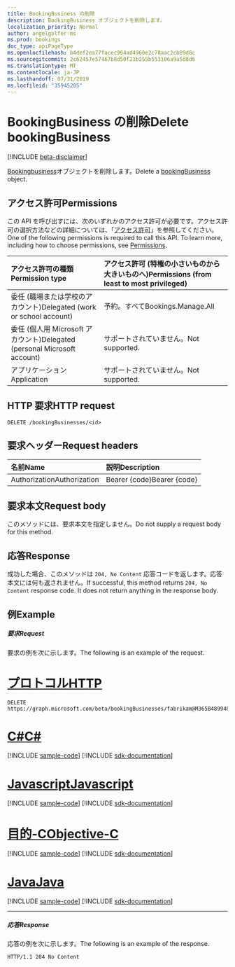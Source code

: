 ```yaml
---
title: BookingBusiness の削除
description: BookingBusiness オブジェクトを削除します。
localization_priority: Normal
author: angelgolfer-ms
ms.prod: bookings
doc_type: apiPageType
ms.openlocfilehash: b4def2ea77facec964ad4960e2c78aac2cb89d8c
ms.sourcegitcommit: 2c62457e57467b8d50f21b255b553106a9a5d8d6
ms.translationtype: MT
ms.contentlocale: ja-JP
ms.lasthandoff: 07/31/2019
ms.locfileid: "35945205"
---
```

# <a name="delete-bookingbusiness"></a><span data-ttu-id="974eb-103">BookingBusiness の削除</span><span class="sxs-lookup"><span data-stu-id="974eb-103">Delete bookingBusiness</span></span>

 [!INCLUDE [beta-disclaimer](../../includes/beta-disclaimer.md)]

<span data-ttu-id="974eb-104">[Bookingbusiness](../resources/bookingbusiness.md)オブジェクトを削除します。</span><span class="sxs-lookup"><span data-stu-id="974eb-104">Delete a [bookingBusiness](../resources/bookingbusiness.md) object.</span></span>
## <a name="permissions"></a><span data-ttu-id="974eb-105">アクセス許可</span><span class="sxs-lookup"><span data-stu-id="974eb-105">Permissions</span></span>
<span data-ttu-id="974eb-p101">この API を呼び出すには、次のいずれかのアクセス許可が必要です。アクセス許可の選択方法などの詳細については、「[アクセス許可](/graph/permissions-reference)」を参照してください。</span><span class="sxs-lookup"><span data-stu-id="974eb-p101">One of the following permissions is required to call this API. To learn more, including how to choose permissions, see [Permissions](/graph/permissions-reference).</span></span>

|<span data-ttu-id="974eb-108">アクセス許可の種類</span><span class="sxs-lookup"><span data-stu-id="974eb-108">Permission type</span></span>      | <span data-ttu-id="974eb-109">アクセス許可 (特権の小さいものから大きいものへ)</span><span class="sxs-lookup"><span data-stu-id="974eb-109">Permissions (from least to most privileged)</span></span>              |
|:--------------------|:---------------------------------------------------------|
|<span data-ttu-id="974eb-110">委任 (職場または学校のアカウント)</span><span class="sxs-lookup"><span data-stu-id="974eb-110">Delegated (work or school account)</span></span> |  <span data-ttu-id="974eb-111">予約。すべて</span><span class="sxs-lookup"><span data-stu-id="974eb-111">Bookings.Manage.All</span></span>   |
|<span data-ttu-id="974eb-112">委任 (個人用 Microsoft アカウント)</span><span class="sxs-lookup"><span data-stu-id="974eb-112">Delegated (personal Microsoft account)</span></span> | <span data-ttu-id="974eb-113">サポートされていません。</span><span class="sxs-lookup"><span data-stu-id="974eb-113">Not supported.</span></span>   |
|<span data-ttu-id="974eb-114">アプリケーション</span><span class="sxs-lookup"><span data-stu-id="974eb-114">Application</span></span> | <span data-ttu-id="974eb-115">サポートされていません。</span><span class="sxs-lookup"><span data-stu-id="974eb-115">Not supported.</span></span>  |

## <a name="http-request"></a><span data-ttu-id="974eb-116">HTTP 要求</span><span class="sxs-lookup"><span data-stu-id="974eb-116">HTTP request</span></span>
<!-- { "blockType": "ignored" } -->
```http
DELETE /bookingBusinesses/<id>

```
## <a name="request-headers"></a><span data-ttu-id="974eb-117">要求ヘッダー</span><span class="sxs-lookup"><span data-stu-id="974eb-117">Request headers</span></span>
| <span data-ttu-id="974eb-118">名前</span><span class="sxs-lookup"><span data-stu-id="974eb-118">Name</span></span>       | <span data-ttu-id="974eb-119">説明</span><span class="sxs-lookup"><span data-stu-id="974eb-119">Description</span></span>|
|:---------------|:----------|
| <span data-ttu-id="974eb-120">Authorization</span><span class="sxs-lookup"><span data-stu-id="974eb-120">Authorization</span></span>  | <span data-ttu-id="974eb-121">Bearer {code}</span><span class="sxs-lookup"><span data-stu-id="974eb-121">Bearer {code}</span></span>|

## <a name="request-body"></a><span data-ttu-id="974eb-122">要求本文</span><span class="sxs-lookup"><span data-stu-id="974eb-122">Request body</span></span>
<span data-ttu-id="974eb-123">このメソッドには、要求本文を指定しません。</span><span class="sxs-lookup"><span data-stu-id="974eb-123">Do not supply a request body for this method.</span></span>


## <a name="response"></a><span data-ttu-id="974eb-124">応答</span><span class="sxs-lookup"><span data-stu-id="974eb-124">Response</span></span>
<span data-ttu-id="974eb-p102">成功した場合、このメソッドは `204, No Content` 応答コードを返します。応答本文には何も返されません。</span><span class="sxs-lookup"><span data-stu-id="974eb-p102">If successful, this method returns `204, No Content` response code. It does not return anything in the response body.</span></span>

## <a name="example"></a><span data-ttu-id="974eb-127">例</span><span class="sxs-lookup"><span data-stu-id="974eb-127">Example</span></span>
##### <a name="request"></a><span data-ttu-id="974eb-128">要求</span><span class="sxs-lookup"><span data-stu-id="974eb-128">Request</span></span>
<span data-ttu-id="974eb-129">要求の例を次に示します。</span><span class="sxs-lookup"><span data-stu-id="974eb-129">The following is an example of the request.</span></span>

# <a name="httptabhttp"></a>[<span data-ttu-id="974eb-130">プロトコル</span><span class="sxs-lookup"><span data-stu-id="974eb-130">HTTP</span></span>](#tab/http)
<!-- {
  "blockType": "request",
  "name": "delete_bookingbusiness"
}-->
```http
DELETE https://graph.microsoft.com/beta/bookingBusinesses/fabrikam@M365B489948.onmicrosoft.com
```
# <a name="ctabcsharp"></a>[<span data-ttu-id="974eb-131">C#</span><span class="sxs-lookup"><span data-stu-id="974eb-131">C#</span></span>](#tab/csharp)
[!INCLUDE [sample-code](../includes/snippets/csharp/delete-bookingbusiness-csharp-snippets.md)]
[!INCLUDE [sdk-documentation](../includes/snippets/snippets-sdk-documentation-link.md)]

# <a name="javascripttabjavascript"></a>[<span data-ttu-id="974eb-132">Javascript</span><span class="sxs-lookup"><span data-stu-id="974eb-132">Javascript</span></span>](#tab/javascript)
[!INCLUDE [sample-code](../includes/snippets/javascript/delete-bookingbusiness-javascript-snippets.md)]
[!INCLUDE [sdk-documentation](../includes/snippets/snippets-sdk-documentation-link.md)]

# <a name="objective-ctabobjc"></a>[<span data-ttu-id="974eb-133">目的-C</span><span class="sxs-lookup"><span data-stu-id="974eb-133">Objective-C</span></span>](#tab/objc)
[!INCLUDE [sample-code](../includes/snippets/objc/delete-bookingbusiness-objc-snippets.md)]
[!INCLUDE [sdk-documentation](../includes/snippets/snippets-sdk-documentation-link.md)]

# <a name="javatabjava"></a>[<span data-ttu-id="974eb-134">Java</span><span class="sxs-lookup"><span data-stu-id="974eb-134">Java</span></span>](#tab/java)
[!INCLUDE [sample-code](../includes/snippets/java/delete-bookingbusiness-java-snippets.md)]
[!INCLUDE [sdk-documentation](../includes/snippets/snippets-sdk-documentation-link.md)]

---

##### <a name="response"></a><span data-ttu-id="974eb-135">応答</span><span class="sxs-lookup"><span data-stu-id="974eb-135">Response</span></span>
<span data-ttu-id="974eb-136">応答の例を次に示します。</span><span class="sxs-lookup"><span data-stu-id="974eb-136">The following is an example of the response.</span></span>
<!-- {
  "blockType": "response",
  "truncated": true
} -->
```http
HTTP/1.1 204 No Content
```

<!-- uuid: 8fcb5dbc-d5aa-4681-8e31-b001d5168d79
2015-10-25 14:57:30 UTC -->
<!--
{
  "type": "#page.annotation",
  "description": "Delete bookingBusiness",
  "keywords": "",
  "section": "documentation",
  "tocPath": "",
  "suppressions": [
  ]
}
-->
